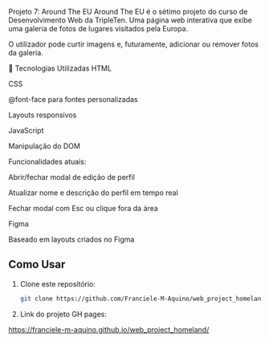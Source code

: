 Projeto 7: Around The EU
Around The EU é o sétimo projeto do curso de Desenvolvimento Web da TripleTen.
Uma página web interativa que exibe uma galeria de fotos de lugares visitados pela Europa.

O utilizador pode curtir imagens e, futuramente, adicionar ou remover fotos da galeria.

🚀 Tecnologias Utilizadas
HTML

CSS

@font-face para fontes personalizadas

Layouts responsivos

JavaScript

Manipulação do DOM

Funcionalidades atuais:

Abrir/fechar modal de edição de perfil

Atualizar nome e descrição do perfil em tempo real

Fechar modal com Esc ou clique fora da área

Figma

Baseado em layouts criados no Figma

## Como Usar

1. Clone este repositório:
   ```bash
   git clone https://github.com/Franciele-M-Aquino/web_project_homeland
   ```
2. Link do projeto GH pages:

https://franciele-m-aquino.github.io/web_project_homeland/
